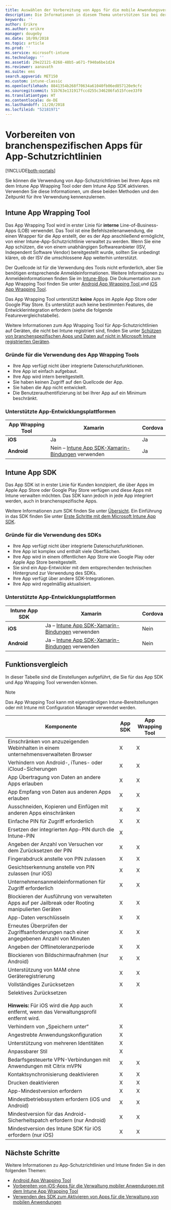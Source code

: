 ```yaml
---
title: Auswählen der Vorbereitung von Apps für die mobile Anwendungsverwaltung mit Microsoft Intune
description: Die Informationen in diesem Thema unterstützen Sie bei der Entscheidung, wann Sie das App Wrapping Tool und das App SDK verwenden sollten, um Ihrer benutzerdefinierten Reihe von Branchen-Apps die Verwendung der Verwaltungsrichtlinien für mobile Apps zu ermöglichen.
keywords: ''
author: Erikre
ms.author: erikre
manager: dougeby
ms.date: 10/09/2018
ms.topic: article
ms.prod: ''
ms.service: microsoft-intune
ms.technology: ''
ms.assetid: 29e22121-8268-48b5-a671-f940a6be1d24
ms.reviewer: aanavath
ms.suite: ems
search.appverid: MET150
ms.custom: intune-classic
ms.openlocfilehash: 8841354b268f70634a61040fb06ed857120e9cfc
ms.sourcegitcommit: 51b763e131917fccd255c346286fa515fcee33f0
ms.translationtype: HT
ms.contentlocale: de-DE
ms.lasthandoff: 11/20/2018
ms.locfileid: "52181971"
---
```

# <a name="prepare-line-of-business-apps-for-app-protection-policies"></a>Vorbereiten von branchenspezifischen Apps für App-Schutzrichtlinien

[!INCLUDE[both-portals](./includes/note-for-both-portals.md)]

Sie können die Verwendung von App-Schutzrichtlinien bei Ihren Apps mit dem Intune App Wrapping Tool oder dem Intune App SDK aktivieren. Verwenden Sie diese Informationen, um diese beiden Methoden und den Zeitpunkt für ihre Verwendung kennenzulernen.

## <a name="intune-app-wrapping-tool"></a>Intune App Wrapping Tool
Das App Wrapping Tool wird in erster Linie für **interne** Line-of-Business-Apps (LOB) verwendet. Das Tool ist eine Befehlszeilenanwendung, die einen Wrapper für die App erstellt, der es der App anschließend ermöglicht, von einer Intune-App-Schutzrichtlinie verwaltet zu werden. Wenn Sie eine App schützen, die von einem unabhängigen Softwareanbieter (ISV, Independent Software Vendor) bereitgestellt wurde, sollten Sie unbedingt klären, ob der ISV die umschlossene App weiterhin unterstützt.

Der Quellcode ist für die Verwendung des Tools nicht erforderlich, aber Sie benötigen entsprechende Anmeldeinformationen. Weitere Informationen zu Anmeldeinformationen finden Sie im [Intune-Blog](https://blogs.technet.microsoft.com/enterprisemobility/2015/02/25/how-to-obtain-the-prerequisites-for-the-intune-app-wrapping-tool-for-ios/). Die Dokumentation zum App Wrapping Tool finden Sie unter [Android App Wrapping Tool ](app-wrapper-prepare-android.md) und [iOS App Wrapping Tool](app-wrapper-prepare-ios.md).

Das App Wrapping Tool unterstützt **keine** Apps im Apple App Store oder Google Play Store. Es unterstützt auch keine bestimmten Features, die Entwicklerintegration erfordern (siehe die folgende Featurevergleichstabelle).

Weitere Informationen zum App Wrapping Tool für App-Schutzrichtlinien auf Geräten, die nicht bei Intune registriert sind, finden Sie unter [Schützen von branchenspezifischen Apps und Daten auf nicht in Microsoft Intune registrierten Geräten](/intune-classic/deploy-use/protect-line-of-business-apps-and-data-on-devices-not-enrolled-in-microsoft-intune).

### <a name="reasons-to-use-the-app-wrapping-tool"></a>Gründe für die Verwendung des App Wrapping Tools
* Ihre App verfügt nicht über integrierte Datenschutzfunktionen.
* Ihre App ist einfach aufgebaut.
* Ihre App wird intern bereitgestellt.
* Sie haben keinen Zugriff auf den Quellcode der App.
* Sie haben die App nicht entwickelt.
* Die Benutzerauthentifizierung ist bei Ihrer App auf ein Minimum beschränkt.

### <a name="supported-app-development-platforms"></a>Unterstützte App-Entwicklungsplattformen

|**App Wrapping Tool** | **Xamarin** |**Cordova** |
|------|----|----|
|**iOS** |Ja |Ja |
|**Android**|Nein – [Intune App SDK-Xamarin-Bindungen](app-sdk-xamarin.md) verwenden|Ja |

## <a name="intune-app-sdk"></a>Intune App SDK
Das App SDK ist in erster Linie für Kunden konzipiert, die über Apps im Apple App Store oder Google Play Store verfügen und diese Apps mit Intune verwalten möchten. Das SDK kann jedoch in jede App integriert werden, auch in branchenspezifische Apps.

Weitere Informationen zum SDK finden Sie unter [Übersicht](app-sdk.md). Ein Einführung in das SDK finden Sie unter [Erste Schritte mit dem Microsoft Intune App SDK](app-sdk-get-started.md).

### <a name="reasons-to-use-the-sdk"></a>Gründe für die Verwendung des SDKs
* Ihre App verfügt nicht über integrierte Datenschutzfunktionen.
* Ihre App ist komplex und enthält viele Oberflächen.
* Ihre App wird in einem öffentlichen App Store wie Google Play oder Apple App Store bereitgestellt.
* Sie sind ein App-Entwickler mit dem entsprechenden technischen Hintergrund zur Verwendung des SDKs.
* Ihre App verfügt über andere SDK-Integrationen.
* Ihre App wird regelmäßig aktualisiert.

### <a name="supported-app-development-platforms"></a>Unterstützte App-Entwicklungsplattformen

|**Intune App SDK** |**Xamarin** |**Cordova**
|------|----|----|
|**iOS**|Ja – [Intune App SDK-Xamarin-Bindungen](app-sdk-xamarin.md) verwenden|Nein|
|**Android**| Ja – [Intune App SDK-Xamarin-Bindungen](app-sdk-xamarin.md) verwenden|Nein|

## <a name="feature-comparison"></a>Funktionsvergleich
In dieser Tabelle sind die Einstellungen aufgeführt, die Sie für das App SDK und App Wrapping Tool verwenden können.

> [!NOTE]
> Das App Wrapping Tool kann mit eigenständigen Intune-Bereitstellungen oder mit Intune mit Configuration Manager verwendet werden.

|Komponente|App SDK|App Wrapping Tool|
|-----------|---------------------|-----------|
|Einschränken von anzuzeigenden Webinhalten in einem unternehmensverwalteten Browser|X|X|
|Verhindern von Android-, iTunes- oder iCloud-Sicherungen|X|X|
|App Übertragung von Daten an andere Apps erlauben|X|X|
|App Empfang von Daten aus anderen Apps erlauben|X|X|
|Ausschneiden, Kopieren und Einfügen mit anderen Apps einschränken|X|X|
|Einfache PIN für Zugriff erforderlich|X|X|
|Ersetzen der integrierten App-PIN durch die Intune-PIN|X||
|Angeben der Anzahl von Versuchen vor dem Zurücksetzen der PIN|X|X|
|Fingerabdruck anstelle von PIN zulassen|X|X|
|Gesichtserkennung anstelle von PIN zulassen (nur iOS)|X|X|
|Unternehmensanmeldeinformationen für Zugriff erforderlich|X|X|
|Blockieren der Ausführung von verwalteten Apps auf per Jailbreak oder Rooting manipulierten Geräten|X|X|
|App-Daten verschlüsseln|X|X|
|Erneutes Überprüfen der Zugriffsanforderungen nach einer angegebenen Anzahl von Minuten|X|X|
|Angeben der Offlinetoleranzperiode|X|X|
|Blockieren von Bildschirmaufnahmen (nur Android)|X|X|
|Unterstützung von MAM ohne Geräteregistrierung|X|X|
|Vollständiges Zurücksetzen|X|X|
|Selektives Zurücksetzen <br></br>**Hinweis:** Für iOS wird die App auch entfernt, wenn das Verwaltungsprofil entfernt wird.|X||
|Verhindern von „Speichern unter“|X||
|Angestrebte Anwendungskonfiguration|X||
|Unterstützung von mehreren Identitäten|X||
|Anpassbarer Stil |X|||
|Bedarfsgesteuerte VPN-Verbindungen mit Anwendungen mit Citrix mVPN|X|X| 
|Kontaktsynchronisierung deaktivieren|X|X|
|Drucken deaktivieren|X|X|
|App-Mindestversion erfordern|X|X|
|Mindestbetriebssystem erfordern (iOS und Android)|X|X|
|Mindestversion für das Android-Sicherheitspatch erfordern (nur Android)|X|X|
|Mindestversion des Intune SDK für iOS erfordern (nur iOS)|X|X|

## <a name="next-steps"></a>Nächste Schritte

Weitere Informationen zu App-Schutzrichtlinien und Intune finden Sie in den folgenden Themen:

  - [Android App Wrapping Tool](app-wrapper-prepare-android.md)</br>
  - [Vorbereiten von iOS-Apps für die Verwaltung mobiler Anwendungen mit dem Intune App Wrapping Tool](app-wrapper-prepare-ios.md)</br>
  - [Verwenden des SDK zum Aktivieren von Apps für die Verwaltung von mobilen Anwendungen](/intune-classic/deploy-use/use-the-sdk-to-enable-apps-for-mobile-application-management)
